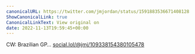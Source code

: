 ```yaml
---
canonicalURL: https://twitter.com/jmjordan/status/1591883536671408128
ShowCanonicalLink: true
CanonicalLinkText: View original on
date: 2022-11-13T19:59:45+00:00
---
```

CW: Brazilian GP… [social.lol/@jmj/109338154380105478](https://social.lol/@jmj/109338154380105478)